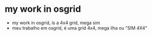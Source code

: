 # my work in osgrid
- my work in osgrid, is a 4x4 grid, mega sim 
- meu trabalho em osgrid, é uma grid 4x4, mega ilha ou "SIM 4X4" 
